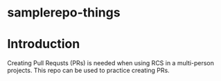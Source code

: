 # samplerepo-things

# Introduction
Creating Pull Requsts (PRs) is needed when using RCS in a multi-person projects.
This repo can be used to practice creating PRs.
